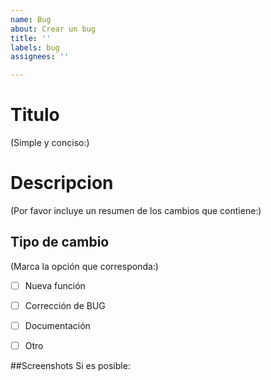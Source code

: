 ```yaml
---
name: Bug
about: Crear un bug
title: ''
labels: bug
assignees: ''

---
```


# Titulo
(Simple y conciso:)



# Descripcion
(Por favor incluye un resumen de los cambios que contiene:)




## Tipo de cambio
(Marca la opción que corresponda:)

- [ ] Nueva función
- [ ] Corrección de BUG
- [ ] Documentación
- [ ] Otro



##Screenshots
Si es posible:
